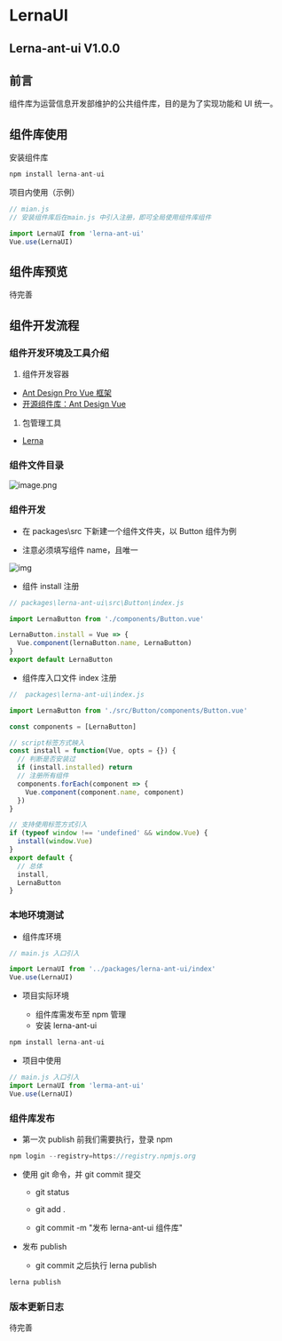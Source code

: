 # LernaUI

## Lerna-ant-ui V1.0.0

## 前言

组件库为运营信息开发部维护的公共组件库，目的是为了实现功能和 UI 统一。

## 组件库使用

安装组件库

```javascript
npm install lerna-ant-ui
```

项目内使用（示例）

```js
// mian.js
// 安装组件库后在main.js 中引入注册，即可全局使用组件库组件

import LernaUI from 'lerna-ant-ui'
Vue.use(LernaUI)
```

## 组件库预览

待完善

## 组件开发流程

### 组件开发环境及工具介绍

1. 组件开发容器

- [Ant Design Pro Vue 框架](https://pro.antdv.com/docs/getting-started)
- [开源组件库：Ant Design Vue](https://antdv.com/docs/vue/introduce-cn/)

1. 包管理工具

- [Lerna](https://lerna.js.org/)

### 组件文件目录

![image.png](https://cdn.nlark.com/yuque/0/2021/png/22718125/1634096923130-c93e7f26-9876-4fc0-80d3-8087d25c6005.png)

### 组件开发

- 在 packages\src 下新建一个组件文件夹，以 Button 组件为例

- 注意必须填写组件 name，且唯一

![img](https://cdn.nlark.com/yuque/0/2021/png/22718125/1634097080030-7661e56a-0e5b-44bc-bda1-0fe4402aafb1.png)

- 组件 install 注册

```javascript
// packages\lerna-ant-ui\src\Button\index.js

import LernaButton from './components/Button.vue'

LernaButton.install = Vue => {
  Vue.component(lernaButton.name, LernaButton)
}
export default LernaButton
```

- 组件库入口文件 index 注册

```javascript
//  packages\lerna-ant-ui\index.js

import LernaButton from './src/Button/components/Button.vue'

const components = [LernaButton]

// script标签方式映入
const install = function(Vue, opts = {}) {
  // 判断是否安装过
  if (install.installed) return
  // 注册所有组件
  components.forEach(component => {
    Vue.component(component.name, component)
  })
}

// 支持使用标签方式引入
if (typeof window !== 'undefined' && window.Vue) {
  install(window.Vue)
}
export default {
  // 总体
  install,
  LernaButton
}
```

### 本地环境测试

- 组件库环境

```javascript
// main.js 入口引入

import LernaUI from '../packages/lerna-ant-ui/index'
Vue.use(LernaUI)
```

- 项目实际环境

  - 组件库需发布至 npm 管理
  - 安装 lerna-ant-ui

```javascript
npm install lerna-ant-ui
```

- 项目中使用

```javascript
// main.js 入口引入
import LernaUI from 'lerma-ant-ui'
Vue.use(LernaUI)
```

### 组件库发布

- 第一次 publish 前我们需要执行，登录 npm

```javascript
npm login --registry=https://registry.npmjs.org
```

- 使用 git 命令，并 git commit 提交

  - git status
  - git add .

  - git commit -m "发布 lerna-ant-ui 组件库"

- 发布 publish
  - git commit 之后执行 lerna publish

```javascript
lerna publish
```

### 版本更新日志

待完善
